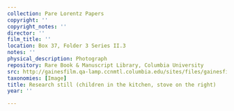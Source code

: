 ```yaml
---
collection: Pare Lorentz Papers
copyright: ''
copyright_notes: ''
director: ''
film_title: ''
location: Box 37, Folder 3 Series II.3
notes: ''
physical_description: Photograph
repository: Rare Book & Manuscript Library, Columbia University
src: http://gainesfilm.qa-lamp.ccnmtl.columbia.edu/sites/files/gainesfilm/images/1000102046.jpg
taxonomies: [Image]
title: Research still (children in the kitchen, stove on the right)
year: ''

---
```

